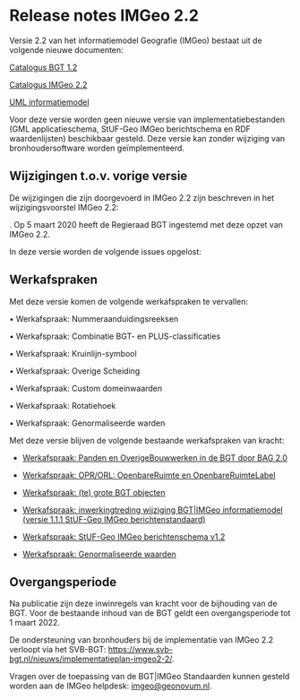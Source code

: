 Release notes IMGeo 2.2
=======================

Versie 2.2 van het informatiemodel Geografie (IMGeo) bestaat uit de volgende
nieuwe documenten:

[Catalogus BGT 1.2](https://docs.geostandaarden.nl/imgeo/def-im-BGT-20200701/)

[Catalogus IMGeo
2.2](https://docs.geostandaarden.nl/imgeo/def-im-IMGeo-20200701/)

[UML
informatiemodel](http://register.geostandaarden.nl/informatiemodel/imgeo/2.2)

Voor deze versie worden geen nieuwe versie van implementatiebestanden (GML
applicatieschema, StUF-Geo IMGeo berichtschema en RDF waardenlijsten)
beschikbaar gesteld. Deze versie kan zonder wijziging van bronhoudersoftware
worden geïmplementeerd.

Wijzigingen t.o.v. vorige versie
--------------------------------

De wijzigingen die zijn doorgevoerd in IMGeo 2.2 zijn beschreven in het
wijzigingsvoorstel IMGeo 2.2:

. Op 5 maart 2020 heeft de Regieraad BGT ingestemd met deze opzet van IMGeo 2.2.

In deze versie worden de volgende issues opgelost:

Werkafspraken
-------------

Met deze versie komen de volgende werkafspraken te vervallen:

• Werkafspraak: Nummeraanduidingsreeksen

• Werkafspraak: Combinatie BGT- en PLUS-classificaties

• Werkafspraak: Kruinlijn-symbool

• Werkafspraak: Overige Scheiding

• Werkafspraak: Custom domeinwaarden

• Werkafspraak: Rotatiehoek

• Werkafspraak: Genormaliseerde warden

Met deze versie blijven de volgende bestaande werkafspraken van kracht:

-   [Werkafspraak: Panden en OverigeBouwwerken in de BGT door BAG
    2.0](https://docs.geostandaarden.nl/bgt/vv-wa-IMGeo-20180701/)

-   [Werkafspraak: OPR/ORL: OpenbareRuimte en
    OpenbareRuimteLabel](https://www.geonovum.nl/documents/20150716bgt-werkafspraak-oprorl-openbareruimteenopenbareruimtelabelpdf)

-   [Werkafspraak: (te) grote BGT
    objecten](https://www.geonovum.nl/documents/20141119-bgt-werkafspraak-te-grote-objectenpdf)

-   [Werkafspraak: inwerkingtreding wijziging BGT\|IMGeo informatiemodel (versie
    1.1.1 StUF-Geo IMGeo
    berichtenstandaard)](https://www.geonovum.nl/documents/20140401werkafspraakstuf-geoimgeoberichtenschemav111pdf)

-   [Werkafspraak: StUF-Geo IMGeo berichtenschema
    v1.2](https://www.geonovum.nl/documents/20141106werkafspraakstuf-geoimgeoberichtenschemav12pdf)

-   [Werkafspraak: Genormaliseerde
    waarden](https://www.geonovum.nl/documents/20150622bgt-werkafspraak-genormaliseerde-waardenpdf)

Overgangsperiode
----------------

Na publicatie zijn deze inwinregels van kracht voor de bijhouding van de BGT.
Voor de bestaande inhoud van de BGT geldt een overgangsperiode tot 1 maart 2022.

De ondersteuning van bronhouders bij de implementatie van IMGeo 2.2 verloopt via
het SVB-BGT: <https://www.svb-bgt.nl/nieuws/implementatieplan-imgeo2-2/>.

Vragen over de toepassing van de BGT\|IMGeo Standaarden kunnen gesteld worden
aan de IMGeo helpdesk: <imgeo@geonovum.nl>.
